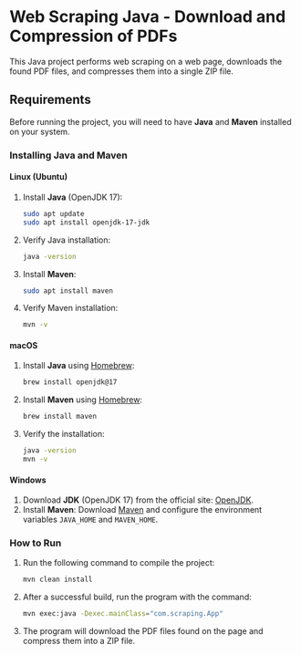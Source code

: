 # Web Scraping Java - Download and Compression of PDFs

This Java project performs web scraping on a web page, downloads the found PDF files, and compresses them into a single ZIP file.

## Requirements

Before running the project, you will need to have **Java** and **Maven** installed on your system.

### Installing Java and Maven

#### Linux (Ubuntu)
1. Install **Java** (OpenJDK 17):
    ```bash
    sudo apt update
    sudo apt install openjdk-17-jdk
    ```
2. Verify Java installation:
    ```bash
    java -version
    ```

3. Install **Maven**:
    ```bash
    sudo apt install maven
    ```

4. Verify Maven installation:
    ```bash
    mvn -v
    ```

#### macOS
1. Install **Java** using [Homebrew](https://brew.sh/):
    ```bash
    brew install openjdk@17
    ```

2. Install **Maven** using [Homebrew](https://brew.sh/):
    ```bash
    brew install maven
    ```

3. Verify the installation:
    ```bash
    java -version
    mvn -v
    ```

#### Windows
1. Download **JDK** (OpenJDK 17) from the official site: [OpenJDK](https://openjdk.java.net/).
2. Install **Maven**: Download [Maven](https://maven.apache.org/download.cgi) and configure the environment variables `JAVA_HOME` and `MAVEN_HOME`.

### How to Run

1. Run the following command to compile the project:

    ```bash
    mvn clean install
    ```

2. After a successful build, run the program with the command:

    ```bash
    mvn exec:java -Dexec.mainClass="com.scraping.App"
    ```

3. The program will download the PDF files found on the page and compress them into a ZIP file.
